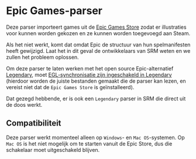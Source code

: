 # Epic Games-parser

Deze parser importeert games uit de [Epic Games Store](https://store.epicgames.com/en-US/) zodat er illustraties voor kunnen worden gekozen en ze kunnen worden toegevoegd aan Steam.

Als het niet werkt, komt dat omdat Epic de structuur van hun spelmanifesten heeft gewijzigd. Laat het in dit geval de ontwikkelaars van SRM weten en we zullen het probleem oplossen.

Om deze parser te laten werken met het open source Epic-alternatief [Legendary](https://github.com/derrod/legendary), moet [EGL-synchronisatie zijn ingeschakeld in Legendary](https://github.com/derrod/legendary/discussions/276#discussioncomment-709748) (hierdoor worden de juiste bestanden gemaakt die de parser kan lezen, en vereist niet dat de `Epic Games Store` is geïnstalleerd).

Dat gezegd hebbende, er is ook een `Legendary` parser in SRM die direct uit de doos werkt.

## Compatibiliteit
Deze parser werkt momenteel alleen op `Windows`- en `Mac OS`-systemen. Op `Mac OS` is het niet mogelijk om te starten vanuit de Epic Store, dus die schakelaar moet uitgeschakeld blijven.
